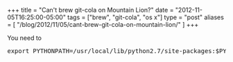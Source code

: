+++
title = "Can't brew git-cola on Mountain Lion?"
date = "2012-11-05T16:25:00-05:00"
tags = ["brew", "git-cola", "os x"]
type = "post"
aliases = [
  "/blog/2012/11/05/cant-brew-git-cola-on-mountain-lion/"
]
+++

You need to  
  
<pre>
export PYTHONPATH=/usr/local/lib/python2.7/site-packages:$PYTHONPATH
</pre>
